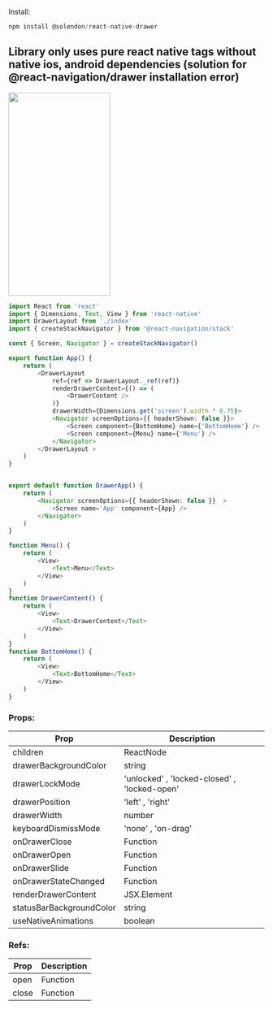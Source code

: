 Install:

```js
npm install @solendon/react-native-drawer
```
## Library only uses pure react native tags without native ios, android dependencies (solution for @react-navigation/drawer installation error)
<img  width="200" height="400" src="https://github.com/package-dev/@solendon/react-native-drawer/blob/master/image.gif">

```ts
import React from 'react'
import { Dimensions, Text, View } from 'react-native'
import DrawerLayout from './index'
import { createStackNavigator } from '@react-navigation/stack'

const { Screen, Navigator } = createStackNavigator()

export function App() {
    return (
        <DrawerLayout
            ref={ref => DrawerLayout._ref(ref)}
            renderDrawerContent={() => (
                <DrawerContent />
            )}
            drawerWidth={Dimensions.get('screen').width * 0.75}>
            <Navigator screenOptions={{ headerShown: false }}>
                <Screen component={BottomHome} name={'BottomHome'} />
                <Screen component={Menu} name={'Menu'} />
            </Navigator>
        </DrawerLayout >
    )
}


export default function DrawerApp() {
    return (
        <Navigator screenOptions={{ headerShown: false }}  >
            <Screen name='App' component={App} />
        </Navigator>
    )
}

function Menu() {
    return (
        <View>
            <Text>Menu</Text>
        </View>
    )
}
function DrawerContent() {
    return (
        <View>
            <Text>DrawerContent</Text>
        </View>
    )
}
function BottomHome() {
    return (
        <View>
            <Text>BottomHome</Text>
        </View>
    )
}

```

### Props:

| Prop                     | Description                                  |
| ------------------------ | -------------------------------------------- |
| children                 | ReactNode                                    |
| drawerBackgroundColor    | string                                       |
| drawerLockMode           | 'unlocked' , 'locked-closed' , 'locked-open' |
| drawerPosition           | 'left' , 'right'                             |
| drawerWidth              | number                                       |
| keyboardDismissMode      | 'none' , 'on-drag'                           |
| onDrawerClose            | Function                                     |
| onDrawerOpen             | Function                                     |
| onDrawerSlide            | Function                                     |
| onDrawerStateChanged     | Function                                     |
| renderDrawerContent      | JSX.Element                                  |
| statusBarBackgroundColor | string                                       |
| useNativeAnimations      | boolean                                      |

### Refs:

| Prop  | Description |
| ----- | ----------- |
| open  | Function    |
| close | Function    |
